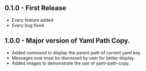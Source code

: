 ## 0.1.0 - First Release
* Every feature added
* Every bug fixed
## 1.0.0 - Major version of Yaml Path Copy.
* Added command to display the parent path of current yaml key.
* Messages now must be dismissed by user for better display.
* Added images to demonstrate the use of yaml-path-copy.
